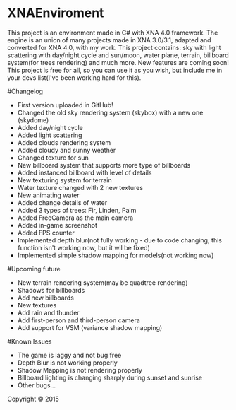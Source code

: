 # XNAEnviroment
This project is an environment made in C# with XNA 4.0 framework. The engine is an union of many projects made in XNA 3.0/3.1, adapted and converted for XNA 4.0, with my work. This project contains: sky with light scattering with day/night cycle and sun/moon, water plane, terrain, billboard system(for trees rendering) and much more. New features are coming soon! This project is free for all, so you can use it as you wish, but include me in your devs list(I've been working hard for this).

#Changelog
* First version uploaded in GitHub!
* Changed the old sky rendering system (skybox) with a new one (skydome)
* Added day/night cycle
* Added light scattering
* Added clouds rendering system
* Added cloudy and sunny weather
* Changed texture for sun
* New billboard system that supports more type of billboards
* Added instanced billboard with level of details
* New texturing system for terrain
* Water texture changed with 2 new textures 
* New animating water
* Added change details of water
* Added 3 types of trees: Fir, Linden, Palm
* Added FreeCamera as the main camera
* Added in-game screenshot
* Added FPS counter
* Implemented depth blur(not fully working - due to code changing; this function isn't working now, but it wil be fixed)
* Implemented simple shadow mapping for models(not working now)

#Upcoming future
* New terrain rendering system(may be quadtree rendering)
* Shadows for billboards
* Add new billboards
* New textures
* Add rain and thunder
* Add first-person and third-person camera
* Add support for VSM (variance shadow mapping)

#Known Issues
* The game is laggy and not bug free
* Depth Blur is not working properly
* Shadow Mapping is not rendering properly
* Billboard lighting is changing sharply during sunset and sunrise
* Other bugs...

Copyright © 2015
